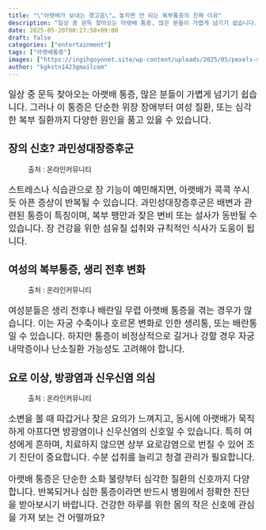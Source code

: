 ```yaml
---
title: "\"아랫배가 보내는 경고음\"… 놓치면 안 되는 복부통증의 진짜 이유"
description: "일상 중 문득 찾아오는 아랫배 통증, 많은 분들이 가볍게 넘기기 쉽습니다. 그러나 이 통증은 단순한 위장 장애부터 여성 질환, 또는 심각한 복부 질환까지 다양한 원인을 품고 있을 수 있습니다."
date: 2025-05-20T00:27:58+09:00
draft: false
categories: ["entertainment"]
tags: ["아랫배통증"]
images: ["https://ingihgoyonet.site/wp-content/uploads/2025/05/pexels-sora-shimazaki-5938358-1024x683.jpg", "https://ingihgoyonet.site/wp-content/uploads/2025/05/pexels-sora-shimazaki-5938366-683x1024.jpg", "https://ingihgoyonet.site/wp-content/uploads/2025/05/pexels-pixabay-40568-1024x683.jpg"]
author: "kgkstn1423gmailcom"
---
```


<p style="font-size:18px">일상 중 문득 찾아오는 아랫배 통증, 많은 분들이 가볍게 넘기기 쉽습니다. 그러나 이 통증은 단순한 위장 장애부터 여성 질환, 또는 심각한 복부 질환까지 다양한 원인을 품고 있을 수 있습니다.</p> <h2 >장의 신호? 과민성대장증후군</h2> <figure ><img src="https://ingihgoyonet.site/wp-content/uploads/2025/05/pexels-sora-shimazaki-5938358-1024x683.jpg" alt="" style="aspect-ratio:16/9;object-fit:cover"/><figcaption >출처 : 온라인커뮤니티</figcaption></figure> <p style="font-size:18px">스트레스나 식습관으로 장 기능이 예민해지면, 아랫배가 콕콕 쑤시듯 아픈 증상이 반복될 수 있습니다. 과민성대장증후군은 배변과 관련된 통증이 특징이며, 복부 팽만과 잦은 변비 또는 설사가 동반될 수 있습니다. 장 건강을 위한 섬유질 섭취와 규칙적인 식사가 도움이 됩니다.</p> <h2 >여성의 복부통증, 생리 전후 변화</h2> <figure ><img src="https://ingihgoyonet.site/wp-content/uploads/2025/05/pexels-sora-shimazaki-5938366-683x1024.jpg" alt="" style="aspect-ratio:16/9;object-fit:cover"/><figcaption >출처 : 온라인커뮤니티</figcaption></figure> <p style="font-size:18px">여성분들은 생리 전후나 배란일 무렵 아랫배 통증을 겪는 경우가 많습니다. 이는 자궁 수축이나 호르몬 변화로 인한 생리통, 또는 배란통일 수 있습니다. 하지만 통증이 비정상적으로 길거나 강할 경우 자궁내막증이나 난소질환 가능성도 고려해야 합니다.</p> <h2 >요로 이상, 방광염과 신우신염 의심</h2> <figure ><img src="https://ingihgoyonet.site/wp-content/uploads/2025/05/pexels-pixabay-40568-1024x683.jpg" alt="" style="aspect-ratio:16/9;object-fit:cover"/><figcaption >출처 : 온라인커뮤니티</figcaption></figure> <p style="font-size:18px">소변을 볼 때 따갑거나 잦은 요의가 느껴지고, 동시에 아랫배가 묵직하게 아프다면 방광염이나 신우신염의 신호일 수 있습니다. 특히 여성에게 흔하며, 치료하지 않으면 상부 요로감염으로 번질 수 있어 조기 진단이 중요합니다. 수분 섭취를 늘리고 청결 관리가 필요합니다.</p> <p style="font-size:18px">아랫배 통증은 단순한 소화 불량부터 심각한 질환의 신호까지 다양합니다. 반복되거나 심한 통증이라면 반드시 병원에서 정확한 진단을 받아보시기 바랍니다. 건강한 하루를 위한 몸의 작은 신호에 관심을 가져 보는 건 어떨까요?</p>